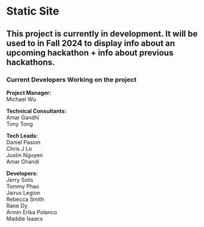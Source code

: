 # Static Site

## This project is currently in development. It will be used to in Fall 2024 to display info about an upcoming hackathon + info about previous hackathons.

### Current Developers Working on the project

**Project Manager:**  
Michael Wu

**Technical Consultants:**  
Amar Gandhi  
Tony Tong

**Tech Leads:**  
Daniel Pasion  
Chris J Lo  
Justin Nguyen  
Amar Ghandi

**Developers:**  
Jerry Solis  
Tommy Phao  
Jairus Legion  
Rebecca Smith  
Rane Dy  
Armin Erika Polanco  
Maddie Isaacs
